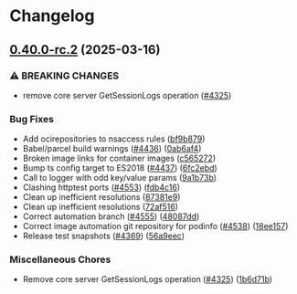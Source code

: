 # Changelog

## [0.40.0-rc.2](https://github.com/weaveworks/weave-gitops/compare/v0.39.0-rc.2...v0.40.0-rc.2) (2025-03-16)


### ⚠ BREAKING CHANGES

* remove core server GetSessionLogs operation ([#4325](https://github.com/weaveworks/weave-gitops/issues/4325))

### Bug Fixes

* Add ocirepositories to nsaccess rules ([bf9b879](https://github.com/weaveworks/weave-gitops/commit/bf9b8793dbc5254f8518c65343e4573a53ad4207))
* Babel/parcel build warnings ([#4436](https://github.com/weaveworks/weave-gitops/issues/4436)) ([0ab6af4](https://github.com/weaveworks/weave-gitops/commit/0ab6af4ed55e5644409dda69b2425aff7ac906c8))
* Broken image links for container images ([c565272](https://github.com/weaveworks/weave-gitops/commit/c5652720daeca74790da87b5cce5b84394f8477e))
* Bump ts config target to ES2018 ([#4437](https://github.com/weaveworks/weave-gitops/issues/4437)) ([6fc2ebd](https://github.com/weaveworks/weave-gitops/commit/6fc2ebdde21c1e37b2df28c82e9b77018c111c54))
* Call to logger with odd key/value params ([9a1b73b](https://github.com/weaveworks/weave-gitops/commit/9a1b73bc4886ec6a8c9b5d75b97922d904f6b049))
* Clashing httptest ports ([#4553](https://github.com/weaveworks/weave-gitops/issues/4553)) ([fdb4c16](https://github.com/weaveworks/weave-gitops/commit/fdb4c1600678853dab80610589f92398f6c56d65))
* Clean up inefficient resolutions ([87381e9](https://github.com/weaveworks/weave-gitops/commit/87381e9d1e12cb0682305f089bb2b758d6a449d3))
* Clean up inefficient resolutions ([72af516](https://github.com/weaveworks/weave-gitops/commit/72af516bce0e72e942604ab79459b7232c9dffa5))
* Correct automation branch ([#4555](https://github.com/weaveworks/weave-gitops/issues/4555)) ([48087dd](https://github.com/weaveworks/weave-gitops/commit/48087dd6eaa0277e35e14542a5912903b0118169))
* Correct image automation git repository for podinfo ([#4538](https://github.com/weaveworks/weave-gitops/issues/4538)) ([18ee157](https://github.com/weaveworks/weave-gitops/commit/18ee1578ec7c4376578f2f0e16e7ac0659aa6968))
* Release test snapshots ([#4369](https://github.com/weaveworks/weave-gitops/issues/4369)) ([56a9eec](https://github.com/weaveworks/weave-gitops/commit/56a9eecbda5208767f4efd9eb38a8617e69a0d51))


### Miscellaneous Chores

* Remove core server GetSessionLogs operation ([#4325](https://github.com/weaveworks/weave-gitops/issues/4325)) ([1b6d71b](https://github.com/weaveworks/weave-gitops/commit/1b6d71b83a7ed103037b840f7e050b0b354787ca))
